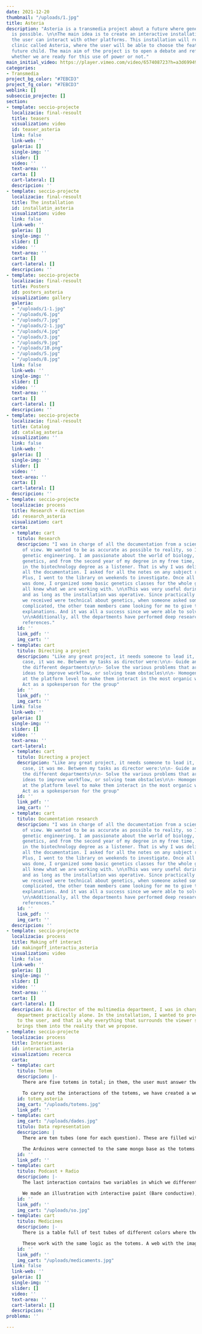 ```yaml
---
date: 2021-12-20
thumbnail: "/uploads/1.jpg"
title: Asteria
description: "Asteria is a transmedia project about a future where genetic modification
  is possible. \n\nThe main idea is to create an interactive installation in which
  the user can interact with other platforms. This installation will represent a genetic
  clinic called Asteria, where the user will be able to choose the features of their
  future child. The main aim of the project is to open a debate and reflection on
  whether we are ready for this use of power or not."
main_initial_video: https://player.vimeo.com/video/657408723?h=a3d69949d9&amp;muted=1&amp;quality=720p&amp;autoplay=1&amp;loop=1&amp;api=1&amp;background=1
categories:
- Transmedia
project_bg_color: "#7EBCD3"
project_fg_color: "#7EBCD3"
weblink: []
subseccio_projecte: []
section:
- template: seccio-projecte
  localizacio: final-resoult
  title: teasers
  visualization: video
  id: teaser_asteria
  link: false
  link-web: ''
  galeria: []
  single-img: ''
  slider: []
  video: ''
  text-area: ''
  carta: []
  cart-lateral: []
  descripcion: ''
- template: seccio-projecte
  localizacio: final-resoult
  title: The installation
  id: installatin_asteria
  visualization: video
  link: false
  link-web: ''
  galeria: []
  single-img: ''
  slider: []
  video: ''
  text-area: ''
  carta: []
  cart-lateral: []
  descripcion: ''
- template: seccio-projecte
  localizacio: final-resoult
  title: Posters
  id: posters_asteria
  visualization: gallery
  galeria:
  - "/uploads/1-1.jpg"
  - "/uploads/6.jpg"
  - "/uploads/7.jpg"
  - "/uploads/2-1.jpg"
  - "/uploads/4.jpg"
  - "/uploads/3.jpg"
  - "/uploads/9.jpg"
  - "/uploads/10.png"
  - "/uploads/5.jpg"
  - "/uploads/8.jpg"
  link: false
  link-web: ''
  single-img: ''
  slider: []
  video: ''
  text-area: ''
  carta: []
  cart-lateral: []
  descripcion: ''
- template: seccio-projecte
  localizacio: final-resoult
  title: Catalog
  id: catalag_asteria
  visualization: ''
  link: false
  link-web: ''
  galeria: []
  single-img: ''
  slider: []
  video: ''
  text-area: ''
  carta: []
  cart-lateral: []
  descripcion: ''
- template: seccio-projecte
  localizacio: process
  title: Research + direction
  id: research_asteria
  visualization: cart
  carta:
  - template: cart
    titulo: Research
    descripcion: "I was in charge of all the documentation from a scientific point
      of view. We wanted to be as accurate as possible to reality, so I researched
      genetic engineering. I am passionate about the world of biology, especially
      genetics, and from the second year of my degree in my free time, I attend classes
      in the biotechnology degree as a listener. That is why I was delighted to do
      all the documentation. I asked for all the notes on any subject related to genetics.
      Plus, I went to the library on weekends to investigate. Once all the research
      was done, I organized some basic genetics classes for the whole group, so we
      all knew what we are working with. \n\nThis was very useful during the presentation
      and as long as the installation was operative. Since practically all the questions
      we received were technical about genetics, when someone asked something more
      complicated, the other team members came looking for me to give the pertinent
      explanations. And it was all a success since we were able to solve all the doubts!
      \n\nAdditionally, all the departments have performed deep research focuses on
      references."
    id: ''
    link_pdf: ''
    img_cart: ''
  - template: cart
    titulo: Directing a project
    descripcion: "Like any great project, it needs someone to lead it, and in this
      case, it was me. Between my tasks as director were:\n\n- Guide and Cohesive
      the different departments\n\n- Solve the various problems that arise \n\n- Supporting
      ideas to improve workflow, or solving team obstacles\n\n- Homogenize the project
      at the platform level to make them interact in the most organic way possible\n\n-
      Act as a spokesperson for the group"
    id: ''
    link_pdf: ''
    img_cart: ''
  link: false
  link-web: ''
  galeria: []
  single-img: ''
  slider: []
  video: ''
  text-area: ''
  cart-lateral:
  - template: cart
    titulo: Directing a project
    descripcion: "Like any great project, it needs someone to lead it, and in this
      case, it was me. Between my tasks as director were:\n\n- Guide and Cohesive
      the different departments\n\n- Solve the various problems that arise \n\n- Supporting
      ideas to improve workflow, or solving team obstacles\n\n- Homogenize the project
      at the platform level to make them interact in the most organic way possible\n\n-
      Act as a spokesperson for the group"
    id: ''
    link_pdf: ''
    img_cart: ''
  - template: cart
    titulo: Documentation research
    descripcion: "I was in charge of all the documentation from a scientific point
      of view. We wanted to be as accurate as possible to reality, so I researched
      genetic engineering. I am passionate about the world of biology, especially
      genetics, and from the second year of my degree in my free time, I attend classes
      in the biotechnology degree as a listener. That is why I was delighted to do
      all the documentation. I asked for all the notes on any subject related to genetics.
      Plus, I went to the library on weekends to investigate. Once all the research
      was done, I organized some basic genetics classes for the whole group, so we
      all knew what we are working with. \n\nThis was very useful during the presentation
      and as long as the installation was operative. Since practically all the questions
      we received were technical about genetics, when someone asked something more
      complicated, the other team members came looking for me to give the pertinent
      explanations. And it was all a success since we were able to solve all the doubts!
      \n\nAdditionally, all the departments have performed deep research focuses on
      references."
    id: ''
    link_pdf: ''
    img_cart: ''
  descripcion: ''
- template: seccio-projecte
  localizacio: process
  title: Making off interact
  id: makingoff_interactiu_asteria
  visualization: video
  link: false
  link-web: ''
  galeria: []
  single-img: ''
  slider: []
  video: ''
  text-area: ''
  carta: []
  cart-lateral: []
  descripcion: As director of the multimedia department, I was in charge of the entire
    department practically alone. In the installation, I wanted to provide immersion
    to the user, and that is why everything that surrounds the viewer stimulates and
    brings them into the reality that we propose.
- template: seccio-projecte
  localizacio: process
  title: Interactions
  id: interaction_asteria
  visualization: recerca
  carta:
  - template: cart
    titulo: Totem
    descripcion: |-
      There are five totems in total; in them, the user must answer the doctor's questionnaire thru a video. The answers are given by putting the hand in the top of one of the three illuminated zones

      To carry out the interactions of the totems, we have created a website. This website is connected through Socket.io to a server programmed with node.js, which is connected to Arduino by UDP. When the user finishes, uploads all the responses to the mongo database and restarts the program. To be able to perform all these interactions at the same time, we have used promises within asynchronous functions
    id: totem_asteria
    img_cart: "/uploads/totems.jpg"
    link_pdf: ''
  - template: cart
    img_cart: "/uploads/dades.jpg"
    titulo: Data representation
    descripcion: |
      There are ten tubes (one for each question). These are filled with liquids of different densities. Like that, we could represent the % of questionnaire answers in real-time. We use peristaltic pumps, each of them connected to an Arduino.

      The Arduinos were connected to the same mongo base as the totems. Every few seconds, they check for a new answer pack. If there were, the pumps corresponding to those responses would activate, filling the tubes with liquid.
    id: ''
    link_pdf: ''
  - template: cart
    titulo: Podcast + Radio
    descripcion: |-
      The last interaction contains two variables in which we differentiate a radio and an iPad. Through interactive painting, you can listen to both a newsletter of the future we propose(radio) and a podcast where genetic modification is discussed(iPad).

      We made an illustration with interactive paint (Bare conductive), which we protected with plastic. We use Bare conductive's libraries to program it.
    id: ''
    link_pdf: ''
    img_cart: "/uploads/so.jpg"
  - template: cart
    titulo: Medicines
    descripcion: |-
      There is a table full of test tubes of different colors where the user can choose one and put it on a central support. Next, an image of a disease is shown on the computer, explaining how the genetic modification could eradicate it.

      These work with the same logic as the totems. A web with the images and a server programmed with node.js. The communication between the devices is done through UDP and Soket.io. To code the NFC reader in the Arduino, we have used the MFRC522 library. That way, every time the Arduino reads a tag, it will launch the correponding image on the computer.
    id: ''
    link_pdf: ''
    img_cart: "/uploads/medicaments.jpg"
  link: false
  link-web: ''
  galeria: []
  single-img: ''
  slider: []
  video: ''
  text-area: ''
  cart-lateral: []
  descripcion: ''
problema: ''

---
```

    